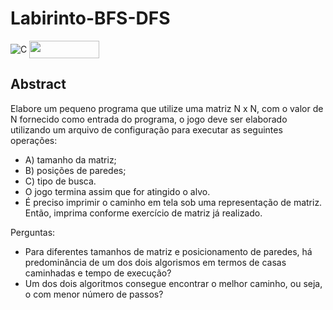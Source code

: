 # Labirinto-BFS-DFS

<div style="display: inline-block;">
<img align="center" alt="C" src="https://img.shields.io/badge/C-00599C?style=for-the-badge&logo=c&logoColor=white" />
<img align="center" height="28px" width="112px" src="https://img.shields.io/badge/Made%20for-VSCode-1f425f.svg"/> 
</a> 
</div>

<p> </p>
<p> </p>

## Abstract

Elabore um pequeno programa que utilize uma matriz N x N, com o valor de N fornecido como entrada do programa, o jogo deve ser elaborado utilizando um arquivo de configuração para executar as seguintes operações:
- A) tamanho da matriz; 
- B) posições de paredes; 
- C) tipo de busca.
- O jogo termina assim que for atingido o alvo. 
- É preciso imprimir o caminho em tela sob uma representação de matriz. Então, imprima conforme exercício de matriz já realizado.

Perguntas:
- Para diferentes tamanhos de matriz e posicionamento de paredes, há predominância de um dos dois algorismos em termos de casas caminhadas e tempo de execução?
- Um dos dois algoritmos consegue encontrar o melhor caminho, ou seja, o com menor número de passos?
